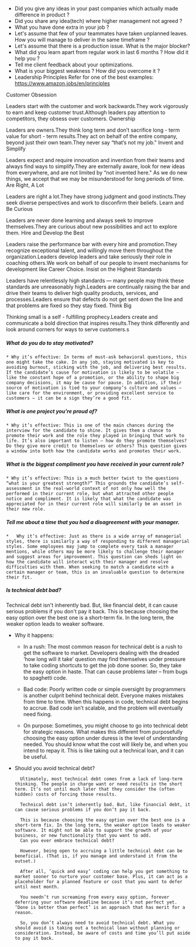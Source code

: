 * Did you give any ideas in your past companies which actually made difference in product ?
* Did you share any idea(tech) where higher management not agreed ?
* What you have done extra in your job ?
* Let's assume that few of your teammates have taken unplanned leaves. How you will manage to deliver in the same timeframe ?
* Let's assume that there is a production issue. What is the major blocker?
* What did you learn apart from regular work in last 6 months ? How did it help you ?
* Tell me client feedback about your optimizations.
* What is your biggest weakness ? How did you overcome it ?
* Leadership Principles
Refer for one of the best examples: https://www.amazon.jobs/en/principles

Customer Obsession

Leaders start with the customer and work backwards.They work vigorously to earn and keep customer trust.Although leaders pay attention to competitors, they obsess over customers.
    Ownership

Leaders are owners.They think long term and don’t sacrifice long - term value for short - term results.They act on behalf of the entire company, beyond just their own team.They never say “that’s not my job."
Invent and Simplify

Leaders expect and require innovation and invention from their teams and always find ways to simplify.They are externally aware, look for new ideas from everywhere, and are not limited by “not invented here." As we do new things, we accept that we may be misunderstood for long periods of time.
Are Right, A Lot

Leaders are right a lot.They have strong judgment and good instincts.They seek diverse perspectives and work to disconfirm their beliefs.
Learn and Be Curious

Leaders are never done learning and always seek to improve themselves.They are curious about new possibilities and act to explore them.
Hire and Develop the Best

Leaders raise the performance bar with every hire and promotion.They recognize exceptional talent, and willingly move them throughout the organization.Leaders develop leaders and take seriously their role in coaching others.We work on behalf of our people to invent mechanisms for development like Career Choice.
Insist on the Highest Standards

Leaders have relentlessly high standards — many people may think these standards are unreasonably high.Leaders are continually raising the bar and drive their teams to deliver high quality products, services, and processes.Leaders ensure that defects do not get sent down the line and that problems are fixed so they stay fixed.
Think Big

Thinking small is a self - fulfilling prophecy.Leaders create and communicate a bold direction that inspires results.They think differently and look around corners for ways to serve customers.s

##### What do you do to stay motivated?
      
    * Why it’s effective: In terms of must-ask behavioral questions, this one might take the cake. In any job, staying motivated is key to avoiding burnout, sticking with the job, and delivering best results. If the candidate’s cause for motivation is likely to be volatile – like the constant hope of a promotion, or the ability to shape big company decisions, it may be cause for pause. In addition, if their source of motivation is tied to your company’s culture and values – like care for the environment, or providing excellent service to customers – it can be a sign they’re a good fit.
  
##### What is one project you're proud of?
    
    * Why it’s effective: This is one of the main chances during the interview for the candidate to shine. It gives them a chance to promote their work and the role they played in bringing that work to life. It’s also important to listen – how do they promote themselves? Do they give more credit to themselves or others? This question gives a window into both how the candidate works and promotes their work.

##### What is the biggest compliment you have received in your current role?

    * Why it’s effective: This is a much better twist to the questions “what is your greatest strength?” This grounds the candidate’s self-assessment in the real-world context of not only how well the performed in their current role, but what attracted other people notice and compliment. It is likely that what the candidate was appreciated for in their current role will similarly be an asset in their new role.

##### Tell me about a time that you had a disagreement with your manager.

    *   Why it’s effective: Just as there is a wide array of managerial styles, there is similarly a way of responding to different managerial styles. Some employees may jump to complete every task a manager mentions, while others may be more likely to challenge their manager and suggest areas for improvement. This question can sheds light on how the candidate will interact with their manager and resolve difficulties with them. When seeking to match a candidate with a certain manager or team, this is an invaluable question to determine their fit. 

##### Is technical debt bad?

Technical debt isn't inherently bad. But, like financial debt, it can cause serious problems if you don't pay it back. This is because choosing the easy option over the best one is a short-term fix. In the long term, the weaker option leads to weaker software.

- Why it happens:
    - In a rush: The most common reason for technical debt is a rush to get the software to market. Developers dealing with the dreaded ‘how long will it take’ question may find themselves under pressure to take coding shortcuts to get the job done sooner. So, they take the easy option in haste. That can cause problems later – from bugs to spaghetti code.

    - Bad code: Poorly written code or simple oversight by programmers is another culprit behind technical debt. Everyone makes mistakes from time to time. When this happens in code, technical debt begins to accrue. Bad code isn’t scalable, and the problem will eventually need fixing.

    - On purpose: Sometimes, you might choose to go into technical debt for strategic reasons. What makes this different from purposefully choosing the easy option under duress is the level of understanding needed. You should know what the cost will likely be, and when you intend to repay it. This is like taking out a technical loan, and it can be useful.

- Should you avoid technical debt?

        Ultimately, most technical debt comes from a lack of long-term thinking. The people in charge want or need results in the short term. It’s not until much later that they consider the (often hidden) costs of forcing those results.

        Technical debt isn’t inherently bad. But, like financial debt, it can cause serious problems if you don’t pay it back.

        This is because choosing the easy option over the best one is a short-term fix. In the long term, the weaker option leads to weaker software. It might not be able to support the growth of your business, or new functionality that you want to add. 
        Can you ever embrace technical debt?

        However, being open to accruing a little technical debt can be beneficial. (That is, if you manage and understand it from the outset.)

        After all, ‘quick and easy’ coding can help you get something to market sooner to nurture your customer base. Plus, it can act as a placeholder for a planned feature or cost that you want to defer until next month.

        You needn’t run screaming from every easy option, forever deferring your software deadline because it’s not perfect yet. ‘Done is better than perfect’ is an approach that has merit for a reason.

        So, you don’t always need to avoid technical debt. What you should avoid is taking out a technical loan without planning or consideration. Instead, be aware of costs and time you’ll put aside to pay it back.

